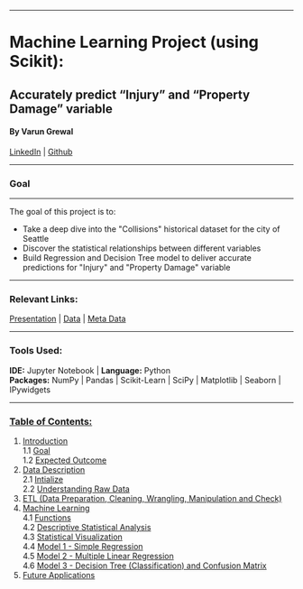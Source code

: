 ________
# __Machine Learning Project (using Scikit):__
## __Accurately predict “Injury” and “Property Damage” variable__
#### By Varun Grewal  
<a href="https://www.linkedin.com/in/varungrewal/">LinkedIn</a> | <a href="https://github.com/varungrewal">Github</a>
_____
### Goal 
_____
The goal of this project is to: 
- Take a deep dive into the "Collisions" historical dataset for the city of Seattle
- Discover the statistical relationships between different variables 
- Build Regression and Decision Tree model to deliver accurate predictions for "Injury" and "Property Damage" variable

____
### Relevant Links:        
<a href="https://www.linkedin.com/in/varungrewal/detail/overlay-view/urn:li:fsd_profileTreasuryMedia:(ACoAAASBQUgBSsWDPQxx_AFTk0fVHnHtxieHDnE,1605830779614)/">Presentation</a> | <a href="https://drive.google.com/file/d/1l2E1zqmXeG9cYv9l7QVbJC11romEIzjV/view?usp=sharing">Data</a> | <a href="https://drive.google.com/file/d/1708cQKd6_7WzljclAtiOJhk6zb2e8lZs/view?usp=sharing">Meta Data</a> 
_____
### Tools Used: 
__IDE:__ Jupyter Notebook | __Language:__ Python       
__Packages:__ NumPy | Pandas | Scikit-Learn | SciPy | Matplotlib | Seaborn | IPywidgets 
_____
### <u>Table of Contents:</u> 
1. [Introduction](#1)      
    1.1 [Goal](#1.1)           
    1.2 [Expected Outcome](#1.2)    
2. [Data Description](#2)    
    2.1 [Intialize](#2.1)     
    2.2 [Understanding Raw Data](#2.2)      
3. [ETL (Data Preparation, Cleaning, Wrangling, Manipulation and Check)](#3)                 
4. [Machine Learning](#4)      
    4.1 [Functions](#4.1)           
    4.2 [Descriptive Statistical Analysis](#4.2)        
    4.3 [Statistical Visualization](#4.3)          
    4.4 [Model 1 - Simple Regression](#4.4)           
    4.5 [Model 2 - Multiple Linear Regression](#4.5)            
    4.6 [Model 3 - Decision Tree (Classification) and Confusion Matrix](#4.6)                      
5. [Future Applications](#5)
